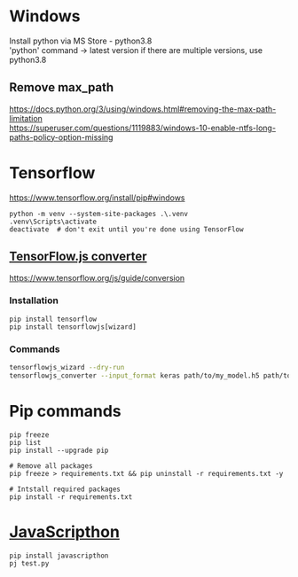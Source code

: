 # Windows
Install python via MS Store - python3.8\
'python' command -> latest version if there are multiple versions, use python3.8

## Remove max_path
https://docs.python.org/3/using/windows.html#removing-the-max-path-limitation \
https://superuser.com/questions/1119883/windows-10-enable-ntfs-long-paths-policy-option-missing

# Tensorflow
https://www.tensorflow.org/install/pip#windows
```
python -m venv --system-site-packages .\.venv
.venv\Scripts\activate
deactivate  # don't exit until you're done using TensorFlow
```

## [TensorFlow.js converter](https://github.com/tensorflow/tfjs/tree/master/tfjs-converter)
https://www.tensorflow.org/js/guide/conversion

### Installation
```
pip install tensorflow
pip install tensorflowjs[wizard]
```

### Commands
```bash
tensorflowjs_wizard --dry-run
tensorflowjs_converter --input_format keras path/to/my_model.h5 path/to/tfjs_target_dir
```

# Pip commands
```
pip freeze
pip list
pip install --upgrade pip

# Remove all packages
pip freeze > requirements.txt && pip uninstall -r requirements.txt -y

# Intstall required packages
pip install -r requirements.txt
```

# [JavaScripthon](https://github.com/metapensiero/metapensiero.pj)
```
pip install javascripthon
pj test.py
```
